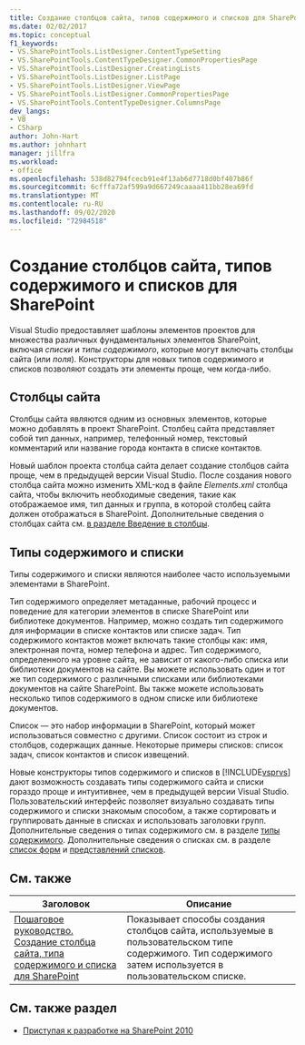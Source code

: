 ```yaml
---
title: Создание столбцов сайта, типов содержимого и списков для SharePoint | Документация Майкрософт
ms.date: 02/02/2017
ms.topic: conceptual
f1_keywords:
- VS.SharePointTools.ListDesigner.ContentTypeSetting
- VS.SharePointTools.ContentTypeDesigner.CommonPropertiesPage
- VS.SharePointTools.ListDesigner.CreatingLists
- VS.SharePointTools.ListDesigner.ListPage
- VS.SharePointTools.ListDesigner.ViewPage
- VS.SharePointTools.ListDesigner.CommonPropertiesPage
- VS.SharePointTools.ContentTypeDesigner.ColumnsPage
dev_langs:
- VB
- CSharp
author: John-Hart
ms.author: johnhart
manager: jillfra
ms.workload:
- office
ms.openlocfilehash: 538d82794fcecb91e4f13ab6d7718d0bf407b86f
ms.sourcegitcommit: 6cfffa72af599a9d667249caaaa411bb28ea69fd
ms.translationtype: MT
ms.contentlocale: ru-RU
ms.lasthandoff: 09/02/2020
ms.locfileid: "72984518"
---
```

# <a name="create-site-columns-content-types-and-lists-for-sharepoint"></a>Создание столбцов сайта, типов содержимого и списков для SharePoint
  Visual Studio предоставляет шаблоны элементов проектов для множества различных фундаментальных элементов SharePoint, включая *списки* и *типы содержимого*, которые могут включать столбцы сайта (или *поля*). Конструкторы для новых типов содержимого и списков позволяют создать эти элементы проще, чем когда-либо.

## <a name="site-columns"></a>Столбцы сайта
 Столбцы сайта являются одним из основных элементов, которые можно добавлять в проект SharePoint. Столбец сайта представляет собой тип данных, например, телефонный номер, текстовый комментарий или название города контакта в списке контактов.

 Новый шаблон проекта столбца сайта делает создание столбцов сайта проще, чем в предыдущей версии Visual Studio. После создания нового столбца сайта можно изменить XML-код в файле *Elements.xml* столбца сайта, чтобы включить необходимые сведения, такие как отображаемое имя, тип данных и группа, в которой столбец сайта должен отображаться в SharePoint. Дополнительные сведения о столбцах сайта см. [в разделе Введение в столбцы](/previous-versions/office/developer/sharepoint-2010/ms450825(v=office.14)).

## <a name="content-types-and-lists"></a>Типы содержимого и списки
 Типы содержимого и списки являются наиболее часто используемыми элементами в SharePoint.

 Тип содержимого определяет метаданные, рабочий процесс и поведение для категории элементов в списке SharePoint или библиотеке документов. Например, можно создать тип содержимого для информации в списке контактов или списке задач. Тип содержимого контактов может включать такие столбцы как: имя, электронная почта, номер телефона и адрес. Тип содержимого, определенного на уровне сайта, не зависит от какого-либо списка или библиотеки документов на сайте. Вы можете использовать один и тот же тип содержимого с различными списками или библиотеками документов на сайте SharePoint. Вы также можете использовать несколько типов содержимого в одном списке или библиотеке документов.

 Список — это набор информации в SharePoint, который может использоваться совместно с другими. Список состоит из строк и столбцов, содержащих данные. Некоторые примеры списков: список задач, список контактов и список извещений.

 Новые конструкторы типов содержимого и списков в [!INCLUDE[vsprvs](../sharepoint/includes/vsprvs-md.md)] дают возможность создавать типы содержимого сайта и списки гораздо проще и интуитивнее, чем в предыдущей версии Visual Studio. Пользовательский интерфейс позволяет визуально создавать типы содержимого и списки знакомым способом, а также сортировать и группировать данные в списках и использовать заголовки групп. Дополнительные сведения о типах содержимого см. в разделе [типы содержимого](/previous-versions/office/developer/sharepoint-2010/ms479905(v=office.14)). Дополнительные сведения о списках см. в разделе [список форм](/previous-versions/office/developer/sharepoint-2010/aa543232(v=office.14)) и [представлений списков](/previous-versions/office/developer/sharepoint-2010/ff604021(v=office.14)).

## <a name="related-topics"></a>См. также

|Заголовок|Описание|
|-----------|-----------------|
|[Пошаговое руководство. Создание столбца сайта, типа содержимого и списка для SharePoint](../sharepoint/walkthrough-create-a-site-column-content-type-and-list-for-sharepoint.md)|Показывает способы создания столбцов сайта, используемые в пользовательском типе содержимого. Тип содержимого затем используется в пользовательском списке.|

## <a name="see-also"></a>См. также раздел
- [Приступая к разработке на SharePoint 2010](/sharepoint/dev/)
